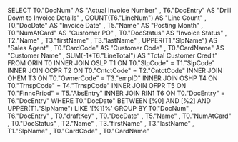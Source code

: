 SELECT
	 T0."DocNum" AS "Actual Invoice Number" ,
	 T6."DocEntry" AS "Drill Down to Invoice Details" ,
	 COUNT(T6."LineNum") AS "Line Count" ,
	 T0."DocDate" AS "Invoice Date" ,
	 T5."Name" AS "Posting Month" ,
	 T0."NumAtCard" AS "Customer PO" ,
	 T0."DocStatus" AS "Invoice Status" ,
	 T2."Name" ,
	 T3."firstName" ,
	 T3."lastName" ,
	 UPPER(T1."SlpName") AS "Sales Agent" ,
	 T0."CardCode" AS "Customer Code" ,
	 T0."CardName" AS "Customer Name" ,
	 SUM(-1*T6."LineTotal") AS "Total Customer Credit" 
FROM ORIN T0 
INNER JOIN OSLP T1 ON T0."SlpCode" = T1."SlpCode" 
INNER JOIN OCPR T2 ON T0."CntctCode" = T2."CntctCode" 
INNER JOIN OHEM T3 ON T0."OwnerCode" = T3."empID" 
INNER JOIN OSHP T4 ON T0."TrnspCode" = T4."TrnspCode" 
INNER JOIN OFPR T5 ON T0."FinncPriod" = T5."AbsEntry" 
INNER JOIN RIN1 T6 ON T0."DocEntry" = T6."DocEntry" 
WHERE T0."DocDate" BETWEEN [%0] 
AND [%2] 
AND UPPER(T1."SlpName") LIKE '[%1]%' 
GROUP BY T0."DocNum" ,
	 T6."DocEntry" ,
	 T0."draftKey" ,
	 T0."DocDate" ,
	 T5."Name" ,
	 T0."NumAtCard" ,
	 T0."DocStatus" ,
	 T2."Name" ,
	 T3."firstName" ,
	 T3."lastName" ,
	 T1."SlpName" ,
	 T0."CardCode" ,
	 T0."CardName" 
